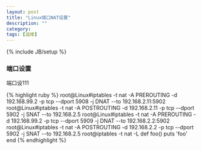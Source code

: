 ```yaml
---
layout: post
title: "Linux端口NAT设置"
description: ""
category: 
tags: [运维]
---
```

{% include JB/setup %}
<h3>端口设置</h3>
<p>
端口设111
</p>
{% highlight ruby %}
root@Linux#iptables -t nat -A PREROUTING -d 192.168.99.2 -p tcp --dport 5908 -j DNAT --to 192.168.2.11:5902
root@Linux#iptables -t nat -A POSTROUTING -d 192.168.2.11 -p tcp --dport 5902 -j SNAT --to 192.168.2.5
root@Linux#iptables -t nat -A PREROUTING -d 192.168.99.2 -p tcp --dport 5909 -j DNAT --to 192.168.2.2:5902
root@Linux#iptables -t nat -A POSTROUTING -d 192.168.2.2 -p tcp --dport 5902 -j SNAT --to 192.168.2.5
root@iptables -t nat -L
def foo()
    puts 'foo'
end
{% endhighlight %}
